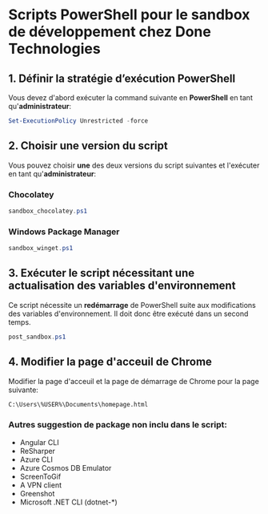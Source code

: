 # Scripts PowerShell pour le sandbox de développement chez Done Technologies

## 1. Définir la stratégie d’exécution PowerShell
Vous devez d'abord exécuter la command suivante en **PowerShell** en tant qu'**administrateur**:
```powershell
Set-ExecutionPolicy Unrestricted -force
```

## 2. Choisir une version du script
Vous pouvez choisir **une** des deux versions du script suivantes et l'exécuter en tant qu'**administrateur**:

### Chocolatey
```powershell
sandbox_chocolatey.ps1
```

### Windows Package Manager
```powershell
sandbox_winget.ps1
```

## 3. Exécuter le script nécessitant une actualisation des variables d'environnement
Ce script nécessite un **redémarrage** de PowerShell suite aux modifications des variables d'environnement. Il doit donc être exécuté dans un second temps.
```powershell
post_sandbox.ps1
```

## 4. Modifier la page d'acceuil de Chrome
Modifier la page d'acceuil et la page de démarrage de Chrome pour la page suivante:
```html
C:\Users\%USER%\Documents\homepage.html
```

### Autres suggestion de package non inclu dans le script:
- Angular CLI
- ReSharper
- Azure CLI
- Azure Cosmos DB Emulator
- ScreenToGif
- A VPN client
- Greenshot
- Microsoft .NET CLI (dotnet-*)